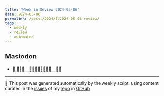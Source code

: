 ```yaml
---
title: 'Week in Review 2024-05-06'
date: 2024-05-06
permalink: /posts/2024/5/2024-05-06-review/
tags:
  - weekly
  - review
  - automated
---
```

## Mastodon
-  [🚏 🏃🏼‍♂️️　👭🏾🧑🏻‍🦼🧑🏼‍🦼　👭🏾](https://botsin.space/@tiny_bus_stop/112370187047296529)

***
🤖 This post was generated automatically by the weekly script, using content curated in the [issues](https://github.com/nateraluis/nateraluis.github.io/issues) of my [repo](https://github.com/nateraluis/nateraluis.github.io/) in [GitHub](https://github.com/nateraluis)
